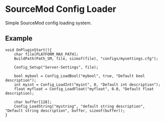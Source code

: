 # SourceMod Config Loader
Simple SourceMod config loading system.


## Example

    void OnPluginStart(){
        char file[PLATFORM_MAX_PATH];
        BuildPath(Path_SM, file, sizeof(file), "configs/mysettings.cfg");
        
        Config_Setup("Server-Settings", file);
        
        bool mybool = Config_LoadBool("mybool", true, "Default bool description");
        int myint = Config_LoadInt("myint", 0, "Default int description");
        float myfloat = Config_LoadFloat("myfloat", 0.0, "Default float description);
        
        char buffer[128];
        Config_LoadString("mystring", "default string description", "Default string description", buffer, sizeof(buffer));
    }
